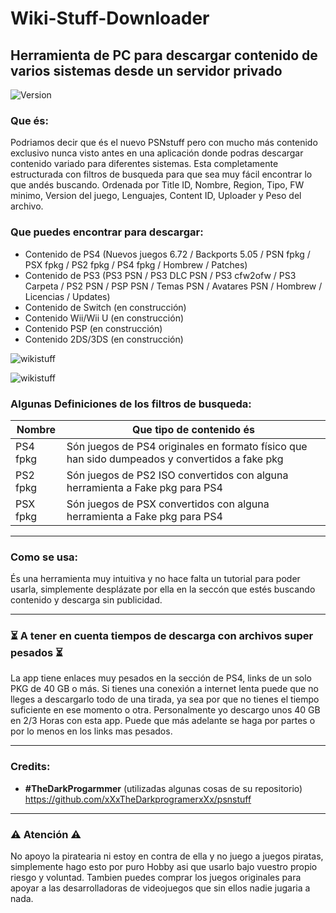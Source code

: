 # Wiki-Stuff-Downloader
Herramienta de PC para descargar contenido de varios sistemas desde un servidor privado
---
![Version](https://img.shields.io/badge/Version-1.0.0-brightgreen.svg)

### Que és:

Podriamos decir que és el nuevo PSNstuff pero con mucho más contenido exclusivo nunca visto antes en una aplicación donde podras descargar contenido variado para diferentes sistemas. Esta completamente estructurada con filtros de busqueda para que sea muy fácil encontrar lo que andés buscando. Ordenada por Title ID, Nombre, Region, Tipo, FW minimo, Version del juego, Lenguajes, Content ID, Uploader y Peso del archivo.

### Que puedes encontrar para descargar:

- Contenido de PS4 (Nuevos juegos 6.72 / Backports 5.05 / PSN fpkg / PSX fpkg / PS2 fpkg / PS4 fpkg / Hombrew / Patches)
- Contenido de PS3 (PS3 PSN / PS3 DLC PSN / PS3 cfw2ofw / PS3 Carpeta / PS2 PSN / PSP PSN / Temas PSN / Avatares PSN / Hombrew / Licencias / Updates)
- Contenido de Switch (en construcción)
- Contenido Wii/Wii U (en construcción)
- Contenido PSP (en construcción)
- Contenido 2DS/3DS (en construcción)

![wikistuff](https://i.imgur.com/nJMm5ke.png)

![wikistuff](https://i.imgur.com/xLef2pF.png)

### Algunas Definiciones de los filtros de busqueda:

| Nombre | Que tipo de contenido és |
| ------ | ------ |
| PS4 fpkg | Són juegos de PS4 originales en formato físico que han sido dumpeados y convertidos a fake pkg |
| PS2 fpkg | Són juegos de PS2 ISO convertidos con alguna herramienta a Fake pkg para PS4 |
| PSX fpkg | Són juegos de PSX convertidos con alguna herramienta a Fake pkg para PS4 |

---

### Como se usa:

És una herramienta muy intuitiva y no hace falta un tutorial para poder usarla, simplemente desplázate por ella en la seccón que estés buscando contenido y descarga sin publicidad.

---

### ⏳ A tener en cuenta tiempos de descarga con archivos super pesados ⏳

La app tiene enlaces muy pesados en la sección de PS4, links de un solo PKG de 40 GB o más. Si tienes una conexión a internet lenta puede que no lleges a descargarlo todo de una tirada, ya sea por que no tienes el tiempo suficiente en ese momento o otra. Personalmente yo descargo unos 40 GB en 2/3 Horas con esta app. Puede que más adelante se haga por partes o por lo menos en los links mas pesados.

---

### Credits:

- **#TheDarkProgarmmer** (utilizadas algunas cosas de su repositorio) https://github.com/xXxTheDarkprogramerxXx/psnstuff

---

### ⚠️ Atención ⚠️

No apoyo la piratearia ni estoy en contra de ella y no juego a juegos piratas, simplemente hago esto por puro Hobby asi que usarlo bajo vuestro propio riesgo y voluntad. Tambien puedes comprar los juegos originales para apoyar a las desarrolladoras de videojuegos que sin ellos nadie jugaria a nada.




